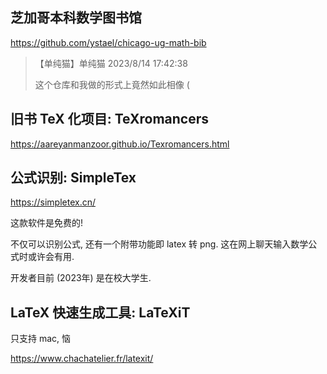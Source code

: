 ## 芝加哥本科数学图书馆

https://github.com/ystael/chicago-ug-math-bib

> 【单纯猫】单纯猫 2023/8/14 17:42:38
>
> 这个仓库和我做的形式上竟然如此相像 (

## 旧书 TeX 化项目: TeXromancers

https://aareyanmanzoor.github.io/Texromancers.html

## 公式识别: SimpleTex

https://simpletex.cn/

这款软件是免费的!

不仅可以识别公式, 还有一个附带功能即 latex 转 png. 这在网上聊天输入数学公式时或许会有用.

开发者目前 (2023年) 是在校大学生.

## LaTeX 快速生成工具: LaTeXiT

只支持 mac, 恼

https://www.chachatelier.fr/latexit/
